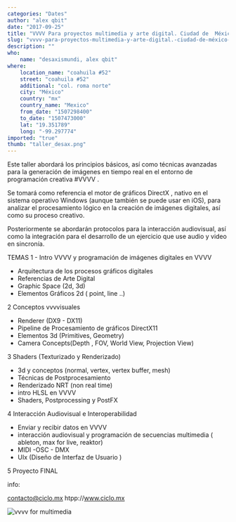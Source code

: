 ```yaml
---
categories: "Dates"
author: "alex qbit"
date: "2017-09-25"
title: "VVVV Para proyectos multimedia y arte digital. Ciudad de  México , 6 - 8 Octubre"
slug: "vvvv-para-proyectos-multimedia-y-arte-digital.-ciudad-de-méxico-6-8-octubre"
description: ""
who: 
    name: "desaxismundi, alex qbit"
where: 
    location_name: "coahuila #52"
    street: "coahuila #52"
    additional: "col. roma norte"
    city: "México"
    country: "mx"
    country_name: "Mexico"
    from_date: "1507298400"
    to_date: "1507473000"
    lat: "19.351789"
    long: "-99.297774"
imported: "true"
thumb: "taller_desax.png"
---
```



Este taller abordará los principios básicos, así como técnicas avanzadas para la generación de imágenes en tiempo real en el entorno de programación creativa #VVVV .

Se tomará como referencia el motor de gráficos DirectX , nativo en el sistema operativo Windows (aunque también se puede usar en iOS), para analizar el procesamiento lógico en la creación de imágenes digitales, así como su proceso creativo.

Posteriormente se abordarán protocolos para la interacción audiovisual, así como la integración para el desarrollo de un ejercicio que use audio y video en sincronía.

TEMAS
1 - Intro VVVV y programación de imágenes digitales en VVVV
- Arquitectura de los procesos gráficos digitales
- Referencias de Arte Digital
- Graphic Space (2d, 3d)
- Elementos Gráficos 2d ( point, line ..)

2 Conceptos vvvvisuales
- Renderer (DX9 - DX11)
- Pipeline de Procesamiento de gráficos DirectX11
- Elementos 3d (Primitives, Geometry)
- Camera Concepts(Depth , FOV, World View, Projection View)


3 Shaders (Texturizado y Renderizado)
- 3d y conceptos (normal, vertex, vertex buffer, mesh)
- Técnicas de Postprocesamiento
- Renderizado NRT (non real time)
- intro HLSL en VVVV
- Shaders, Postprocessing y PostFX

4 Interacción Audiovisual e Interoperabilidad
- Enviar y recibir datos en VVVV
- interacción audiovisual y programación de secuencias multimedia ( ableton, max for live, reaktor)
- MIDI -OSC - DMX
- UIx (Diseño de Interfaz de Usuario )

5 Proyecto FINAL


info:

contacto@ciclo.mx
htpp://www.ciclo.mx

![vvvv for multimedia](taller_desax.png) 

